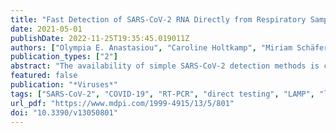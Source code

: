 ```yaml
---
title: "Fast Detection of SARS-CoV-2 RNA Directly from Respiratory Samples Using a Loop-Mediated Isothermal Amplification (LAMP) Test"
date: 2021-05-01
publishDate: 2022-11-25T19:35:45.019011Z
authors: ["Olympia E. Anastasiou", "Caroline Holtkamp", "Miriam Schäfer", "Frieda Schön", "Anna Maria Eis-Hübinger", "Andi Krumbholz"]
publication_types: ["2"]
abstract: "The availability of simple SARS-CoV-2 detection methods is crucial to contain the COVID-19 pandemic. This study examined whether a commercial LAMP assay can reliably detect SARS-CoV-2 genomes directly in respiratory samples without having to extract nucleic acids (NA) beforehand. Nasopharyngeal swabs (NPS, n = 220) were tested by real-time reverse transcription (RT)-PCR and with the LAMP assay. For RT-PCR, NA were investigated. For LAMP, NA from 26 NPS in viral transport medium (VTM) were tested. The other 194 NPS were analyzed directly without prior NA extraction (140 samples in VTM; 54 dry swab samples stirred in phosphate buffered saline). Ten NPS were tested directly by LAMP using a sous-vide cooking unit. The isothermal assay demonstrated excellent specificity (100%) but moderate sensitivity (68.8%), with a positive predictive value of 1 and a negative predictive value of 0.65 for direct testing of NPS in VTM. The use of dry swabs, even without NA extraction, improved the analytical sensitivity; up to 6% of samples showed signs of inhibition. LAMP could be performed successfully with a sous-vide cooking unit. This technique is very fast, requires little laboratory resources, and can replace rapid antigen tests or verify reactive rapid tests on-site."
featured: false
publication: "*Viruses*"
tags: ["SARS-CoV-2", "COVID-19", "RT-PCR", "direct testing", "LAMP", "loop-mediated isothermal amplification", "nucleic acids"]
url_pdf: "https://www.mdpi.com/1999-4915/13/5/801"
doi: "10.3390/v13050801"
---
```


